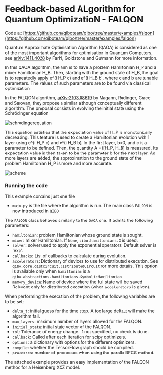 # Feedback-based ALgorithm for Quantum OptimizatioN - FALQON

Code at: [https://github.com/qiboteam/qibo/tree/master/examples/falqon](https://github.com/qiboteam/qibo/tree/master/examples/falqon)

Quantum Approximate Optimisation Algorithm (QAOA) is considered as one of the most important algorithms for optimisation in Quantum Computers, see [arXiv:1411.4028](https://arxiv.org/abs/1411.4028) by Farhi, Goldstone and Gutmann for more information.

In this QAOA algorithm, the aim is to have a problem Hamiltonian H_P and a mixer Hamiltonian H_B. Then, starting with the ground state of H_B, the goal is to repeatedly apply e^(i H_P c) and e^(i H_B b), where c and b are tunable parameters. The values of such parameters are to be found via classical optimization

In the FALQON algorithm, [arXiv:2103.08619](https://arxiv.org/abs/2103.08619) by Magann, Rudinger, Grace and Sarovan, they propose a similar although conceptually different algorithm. The proposal consists in evolving the initial state using the Schrödinger equation

![schrodingerequation](images/schrodinger_equation.png)

This equation satisfies that the expectation value of H_P is monotonically decreasing. This feature is used to create a Hamiltonian evolution with 1 layer using  e^(i H_P c) and e^(i H_B b). In the first layer, b=0, and c is a parameter to be defined. Then, the quantity A = i[H_P, H_B] is measured. Its expectation value is then taken to be the parameter b for the next layer. As more layers are added, the
approximation to the ground state of the problem Hamiltonian H_P is more and more accurate.

![scheme](images/scheme.png)

### Running the code

This example contains just one file
- `main.py` is the file where the algorithm is run. The main class `FALQON` is now introduced in `QIBO`

The `FALQON` class behaves similarly to the `QAOA` one. It admits the following parameters:
- `hamiltonian`: problem Hamiltonian
            whose ground state is sought.
- `mixer`: mixer Hamiltonian.
            If ``None``, `qibo.hamiltonians.X` is used.
- `solver`: solver used to apply the exponential operators.
            Default solver is 'exp'.
- `callbacks`: List of callbacks to calculate during evolution.
- `accelerators`: Dictionary of devices to use for distributed
            execution. See `qibo.core.distcircuit.DistributedCircuit`
            for more details. This option is available only when ``hamiltonian``
            is a `qibo.abstractions.hamiltonians.SymbolicHamiltonian`.
- `memory_device`: Name of device where the full state will be saved.
            Relevant only for distributed execution (when ``accelerators`` is
            given).

When performing the execution of the problem, the following variables are to be set:

- `delta_t`: initial guess for the time step. A too large delta_t will make the algorithm fail.
- `max_layers`: maximum number of layers allowed for the FALQON.
- `initial_state`: initial state vector of the FALQON.
- `tol`: Tolerance of energy change. If not specified, no check is done.
- `callback`: Called after each iteration for scipy optimizers.
- `options`: a dictionary with options for the different optimizers.
- `compile`: whether the TensorFlow graph should be compiled.
- `processes`: number of processes when using the paralle BFGS method.

The attached example provides an easy implementation of the FALQON method for a Heisenberg XXZ model.
